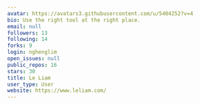 ```yaml
---
avatar: https://avatars3.githubusercontent.com/u/5404252?v=4
bio: Use the right tool at the right place.
email: null
followers: 13
following: 14
forks: 9
login: nghenglim
open_issues: null
public_repos: 16
stars: 30
title: Le Liam
user_type: User
website: https://www.leliam.com/
---
```

